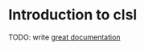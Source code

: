 # Introduction to clsl

TODO: write [great documentation](http://jacobian.org/writing/great-documentation/what-to-write/)
